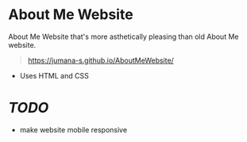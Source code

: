 # About Me Website
About Me Website that's more asthetically pleasing than old About Me website.  
> https://jumana-s.github.io/AboutMeWebsite/  

* Uses HTML and CSS

# *TODO*
* make website mobile responsive
